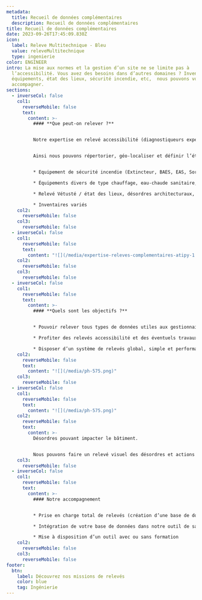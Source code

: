 ```yaml
---
metadata:
  title: Recueil de données complémentaires
  description: Recueil de données complémentaires
title: Recueil de données complémentaires
date: 2023-09-26T17:45:09.830Z
icon:
  label: Releve Multitechnique - Bleu
  value: releveMultitechnique
  type: ingenierie
color: ENGINEER
intro: La mise aux normes et la gestion d’un site ne se limite pas à
  l’accessibilité. Vous avez des besoins dans d’autres domaines ? Inventaires,
  équipements, état des lieux, sécurité incendie, etc,  nous pouvons vous
  accompagner.
sections:
  - inverseCol: false
    col1:
      reverseMobile: false
      text:
        content: >-
          #### **Que peut-on relever ?**


          Notre expertise en relevé accessibilité (diagnostiqueurs expérimentés, outils de relevés internes performants) et notre expertise en phase travaux nous permettent de vous proposer d’autres types de relevés dans les bâtiments et les espaces publics.


          Ainsi nous pouvons répertorier, géo-localiser et définir l’état de vos équipements notamment dans les domaines suivants :


          * Equipement de sécurité incendie (Extincteur, BAES, EAS, Sorties de secours, plans, etc)

          * Équipements divers de type chauffage, eau-chaude sanitaire, ventilation

          * Relevé Vétusté / état des lieux, désordres architecturaux,  etc

          * Inventaires variés
    col2:
      reverseMobile: false
    col3:
      reverseMobile: false
  - inverseCol: false
    col1:
      reverseMobile: false
      text:
        content: "![](/media/expertise-releves-complementaires-atipy-1.jpeg)"
    col2:
      reverseMobile: false
    col3:
      reverseMobile: false
  - inverseCol: false
    col1:
      reverseMobile: false
      text:
        content: >-
          #### **Quels sont les objectifs ?**


          * Pouvoir relever tous types de données utiles aux gestionnaires de patrimoine

          * Profiter des relevés accessibilité et des éventuels travaux pour traiter les désordres “connexes” 

          * Disposer d’un système de relevés global, simple et performant avec des possibilités d’ajout de thématiques multiples facilitant la gestion du patrimoine.
    col2:
      reverseMobile: false
      text:
        content: "![](/media/ph-575.png)"
    col3:
      reverseMobile: false
  - inverseCol: false
    col1:
      reverseMobile: false
      text:
        content: "![](/media/ph-575.png)"
    col2:
      reverseMobile: false
      text:
        content: >-
          Désordres pouvant impacter le bâtiment.


          Nous pouvons faire un relevé visuel des désordres et actions correctives à mener.
    col3:
      reverseMobile: false
  - inverseCol: false
    col1:
      reverseMobile: false
      text:
        content: >-
          #### N﻿otre accompagnement


          * Prise en charge total de relevés (création d’une base de données, mise en place d’un outil de saisie, relevés in-situ)

          * Intégration de votre base de données dans notre outil de saisie

          * Mise à disposition d’un outil avec ou sans formation
    col2:
      reverseMobile: false
    col3:
      reverseMobile: false
footer:
  btn:
    label: Découvrez nos missions de relevés
    color: blue
    tag: Ingénierie
---
```


